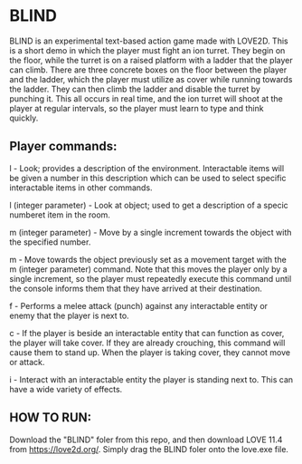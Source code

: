 # BLIND
BLIND is an experimental text-based action game made with LOVE2D. 
This is a short demo in which the player must fight an ion turret. They begin on the floor, while the turret is on a raised platform with a ladder that the player can climb. There are three concrete boxes on the floor between the player and the ladder, which the player must utilize as cover while running towards the ladder. They can then climb the ladder and disable the turret by punching it. This all occurs in real time, and the ion turret will shoot at the player at regular intervals, so the player must learn to type and think quickly. 


## Player commands:
l - Look; provides a description of the environment. Interactable items will be given a number in this description which can be used to select specific interactable items in other commands.

l (integer parameter) - Look at object; used to get a description of a specic numberet item in the room.

m (integer parameter) - Move by a single increment towards the object with the specified number.

m - Move towards the object previously set as a movement target with the m (integer parameter) command. Note that this moves the player only by a single increment, so the player must repeatedly execute this command until the console informs them that they have arrived at their destination.

f - Performs a melee attack (punch) against any interactable entity or enemy that the player is next to.

c - If the player is beside an interactable entity that can function as cover, the player will take cover. If they are already crouching, this command will cause them to stand up. When the player is taking cover, they cannot move or attack.

i - Interact with an interactable entity the player is standing next to. This can have a wide variety of effects. 


## HOW TO RUN:
Download the "BLIND" foler from this repo, and then download LOVE 11.4 from https://love2d.org/. Simply drag the BLIND foler onto the love.exe file.
